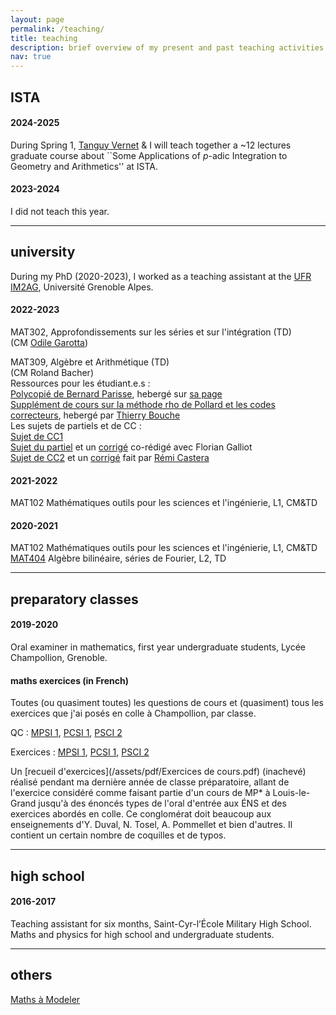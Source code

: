```yaml
---
layout: page
permalink: /teaching/
title: teaching
description: brief overview of my present and past teaching activities
nav: true
---
```


## ISTA 

#### 2024-2025
During Spring 1, [Tanguy Vernet](https://sites.google.com/view/tanguy-vernet/) & I will teach together a ~12 lectures graduate course about ``Some Applications of $p$-adic Integration to Geometry and Arithmetics'' at ISTA. 


#### 2023-2024
I did not teach this year. 

---

## university 
During my PhD (2020-2023), I worked as a teaching assistant at the <a href="https://im2ag.univ-grenoble-alpes.fr">UFR IM2AG</a>, Université Grenoble Alpes. 

#### 2022-2023
MAT302, Approfondissements sur les séries et sur l'intégration (TD) <br />
(CM [Odile Garotta](https://www-fourier.ujf-grenoble.fr/~garotta/))<br />


MAT309, Algèbre et Arithmétique (TD)<br />
(CM Roland Bacher)<br />
Ressources pour les étudiant.e.s : <br />
[Polycopié de Bernard Parisse](https://www-fourier.ujf-grenoble.fr/~parisse/mat309/mat309.pdf), hebergé sur [sa page](https://www-fourier.ujf-grenoble.fr/~parisse)<br />
[Supplément de cours sur la méthode rho de Pollard et les codes correcteurs](https://www-fourier.univ-grenoble-alpes.fr/~bouche/ens/L2_MAT309/2022_MAT309-compl-cours.pdf), hebergé par [Thierry Bouche](https://www-fourier.univ-grenoble-alpes.fr/~bouche)
<br />
Les sujets de partiels et de CC :
<br />
[Sujet de CC1](/assets/pdf/2022_MAT309_CC1.pdf) 
<br />
[Sujet du partiel](/assets/pdf/2022_MAT309_Partiel.pdf)  et un [corrigé](/assets/pdf/2022_MAT309_Partiel_Corrige.pdf)
co-rédigé avec Florian Galliot
<br />
[Sujet de CC2](/assets/pdf/2022_MAT309_CC2.pdf) et un [corrigé](/assets/pdf/2022_MAT309_CC2_Corrige.pdf) fait par [Rémi Castera](https://lig-membres.imag.fr/casterar/)


#### 2021-2022
MAT102 Mathématiques outils pour les sciences et l'ingénierie, L1, CM&TD 

#### 2020-2021
MAT102 Mathématiques outils pour les sciences et l'ingénierie, L1, CM&TD <br />
<a href="https://www-fourier.univ-grenoble-alpes.fr/~parisse/#mat404">MAT404</a> 
Algèbre bilinéaire, séries de Fourier, L2, TD  <br />  

--- 

## preparatory classes 
#### 2019-2020
Oral examiner in mathematics, first year undergraduate students, Lycée Champollion, Grenoble. 

#### maths exercices (in French)
Toutes (ou quasiment toutes) les questions de cours et (quasiment) tous les exercices que j'ai posés en colle à Champollion, par classe. 

QC : [MPSI 1](/assets/pdf/MPSI1_Cours.pdf), [PCSI 1](/assets/pdf/PCSI1_Cours.pdf), [PSCI 2](/assets/pdf/PCSI2_Cours.pdf)

Exercices : [MPSI 1](/assets/pdf/MPSI1_Exercices.pdf), [PCSI 1](/assets/pdf/PCSI1_Exercices.pdf), [PSCI 2](/assets/pdf/PCSI2_Exercices.pdf)

Un [recueil d'exercices](/assets/pdf/Exercices de cours.pdf) (inachevé) réalisé pendant ma dernière année de classe préparatoire, allant de l'exercice considéré comme faisant partie d'un cours de MP* à Louis-le-Grand jusqu'à des énoncés types de l'oral d'entrée aux ÉNS et des exercices abordés en colle. 
Ce conglomérat 
doit beaucoup aux enseignements d'Y. Duval, N. Tosel, A. Pommellet et bien d'autres. 
Il contient un certain nombre de coquilles et de typos. 


---

## high school 
#### 2016-2017
Teaching assistant for six months, Saint-Cyr-l’École Military High School. Maths and physics for high school and undergraduate students.

---

## others
<a href="https://mathsamodeler.ujf-grenoble.fr">Maths à Modeler</a>
